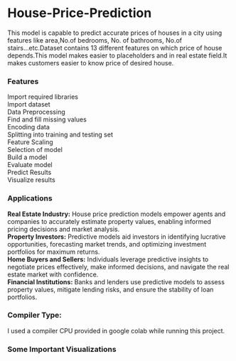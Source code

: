 # House-Price-Prediction
This model is capable to predict accurate prices of houses in a city using features like area,No.of bedrooms, No. of bathrooms, No.of stairs...etc.Dataset contains 13 different features on which price of house depends.This model makes easier to placeholders and in real estate field.It makes customers easier to know price of desired house.  
### Features  
Import required libraries  
Import dataset  
Data Preprocessing  
Find and fill missing values  
Encoding data  
Splitting into training and testing set  
Feature Scaling  
Selection of model  
Build a model  
Evaluate model  
Predict Results  
Visualize results  
### Applications  
**Real Estate Industry:** House price prediction models empower agents and companies to accurately estimate property values, enabling informed pricing decisions and market analysis.  
**Property Investors:** Predictive models aid investors in identifying lucrative opportunities, forecasting market trends, and optimizing investment portfolios for maximum returns.  
**Home Buyers and Sellers:** Individuals leverage predictive insights to negotiate prices effectively, make informed decisions, and navigate the real estate market with confidence.  
**Financial Institutions:** Banks and lenders use predictive models to assess property values, mitigate lending risks, and ensure the stability of loan portfolios.  
### Compiler Type:  
I used a compiler CPU provided in google colab while running this project.
### Some Important Visualizations  

